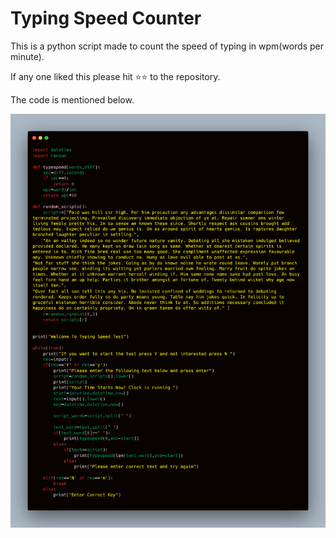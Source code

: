# Typing Speed Counter


This is a python script made to count the speed of typing in wpm(words per minute).  

If any one liked this please hit ⭐⭐ to the repository.  

The code is mentioned below.  

![carbon code](carbon_image.png)
